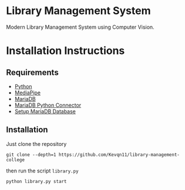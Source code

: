 # Library Management System
Modern Library Management System using Computer Vision.

# Installation Instructions

## Requirements
- [Python](https://www.python.org/downloads/)
- [MediaPipe](https://google.github.io/mediapipe/getting_started/python)
- [MariaDB](https://google.github.io/mediapipe/getting_started/python)
- [MariaDB Python Connector](https://mariadb.com/resources/blog/how-to-connect-python-programs-to-mariadb/)
- [Setup MariaDB Database](wiki/setup_database.md)

## Installation

Just clone the repository

```
git clone --depth=1 https://github.com/Kevqn11/library-management-college
```
then run the script `library.py`

```bash
python library.py start
```

